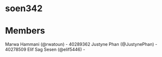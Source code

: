 # soen342

# Members
Marwa Hammani (@rwatoun) - 40289362
Justyne Phan (@JustynePhan) - 40278509
Elif Sag Sesen (@elif5446) -
